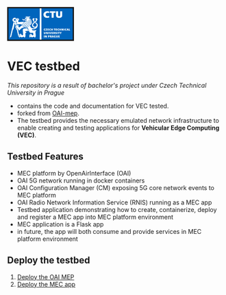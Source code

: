 <img src="./images/logo_cvut_en.jpg" alt="" border=3 width=150>
</img>

# VEC testbed
*This repository is a result of bachelor's project under Czech Technical University in Prague*

* contains the code and documentation for VEC tested. 
* forked from [OAI-mep](https://gitlab.eurecom.fr/oai/orchestration/blueprints).
* The testbed provides the necessary emulated network infrastructure to enable creating and testing applications for **Vehicular Edge Computing (VEC)**.

## Testbed Features
* MEC platform by OpenAirInterface (OAI)
* OAI 5G network running in docker containers
* OAI Configuration Manager (CM) exposing 5G core network events to MEC platform
* OAI Radio Network Information Service (RNIS) running as a MEC app
* Testbed application demonstrating how to create, containerize, deploy and register a MEC app into MEC platform environment
* MEC application is a Flask app
* in future, the app will both consume and provide services in MEC platform environment

## Deploy the testbed
1. [Deploy the OAI MEP](./mep/README.md)
2. [Deploy the MEC app](./Testbed-proj/README.md)


